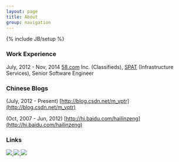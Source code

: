 ```yaml
---
layout: page
title: About
group: navigation
---
```

{% include JB/setup %}

### Work Experience
 
July, 2012 - Nov, 2014 [58.com](http://www.58.com) Inc. (Classifieds), [SPAT](http://github.com/58code) (Infrastructure Services), Senior Software Engineer


### Chinese Blogs

(July, 2012 - Present) [http://blog.csdn.net/m_vptr](http://blog.csdn.net/m_vptr)

(Oct, 2007 - Jun, 2012) [http://hi.baidu.com/hailinzeng](http://hi.baidu.com/hailinzeng)

### Links

<div class="tagPanel">
	<a href="http://github.com/hailinzeng"> <img src="{{ site.url }}/assets/images/github40.png"> </a>
	<a href="http://stackoverflow.com/users/732267/hailinzeng"> <img src="{{ site.url }}/assets/images/stackoverflow40.png"> </a>
	<a href="http://cn.linkedin.com/in/hailinzeng"> <img src="{{ site.url }}/assets/images/linkedin40.png"> </a>
</div>